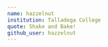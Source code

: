 ```yaml
---
name: hazzelnut
institution: Talladega College
quote: Shake and Bake!
github_user: hazzelnut
---
```

